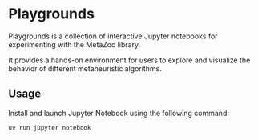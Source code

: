 # Playgrounds

Playgrounds is a collection of interactive Jupyter notebooks for experimenting with the MetaZoo library.

It provides a hands-on environment for users to explore and visualize the behavior of different metaheuristic algorithms.

## Usage

Install and launch Jupyter Notebook using the following command:

```bash
uv run jupyter notebook
```